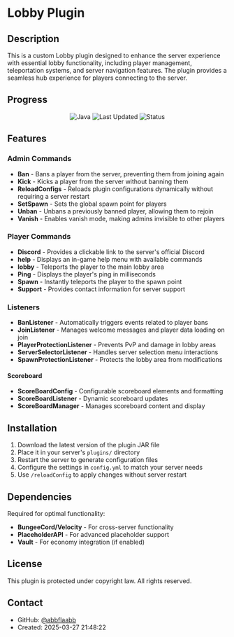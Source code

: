 # Lobby Plugin

## Description
This is a custom Lobby plugin designed to enhance the server experience with essential lobby functionality, including player management, teleportation systems, and server navigation features. The plugin provides a seamless hub experience for players connecting to the server.

## Progress
<div align="center">

![Java](https://img.shields.io/badge/Java-85%25-orange?style=for-the-badge&logo=java&logoColor=white)
![Last Updated](https://img.shields.io/badge/Last%20Updated-2025--03--27-blue?style=for-the-badge)
![Status](https://img.shields.io/badge/Status-In%20Development-yellow?style=for-the-badge)

</div>

## Features
### **Admin Commands**
- **Ban** - Bans a player from the server, preventing them from joining again
- **Kick** - Kicks a player from the server without banning them
- **ReloadConfigs** - Reloads plugin configurations dynamically without requiring a server restart
- **SetSpawn** - Sets the global spawn point for players
- **Unban** - Unbans a previously banned player, allowing them to rejoin
- **Vanish** - Enables vanish mode, making admins invisible to other players

### **Player Commands**
- **Discord** - Provides a clickable link to the server's official Discord
- **help** - Displays an in-game help menu with available commands
- **lobby** - Teleports the player to the main lobby area
- **Ping** - Displays the player's ping in milliseconds
- **Spawn** - Instantly teleports the player to the spawn point
- **Support** - Provides contact information for server support

### **Listeners**
- **BanListener** - Automatically triggers events related to player bans
- **JoinListener** - Manages welcome messages and player data loading on join
- **PlayerProtectionListener** - Prevents PvP and damage in lobby areas
- **ServerSelectorListener** - Handles server selection menu interactions
- **SpawnProtectionListener** - Protects the lobby area from modifications


#### Scoreboard
- **ScoreBoardConfig** - Configurable scoreboard elements and formatting
- **ScoreBoardListener** - Dynamic scoreboard updates
- **ScoreBoardManager** - Manages scoreboard content and display

## Installation
1. Download the latest version of the plugin JAR file
2. Place it in your server's `plugins/` directory
3. Restart the server to generate configuration files
4. Configure the settings in `config.yml` to match your server needs
5. Use `/reloadConfig` to apply changes without server restart

## Dependencies
Required for optimal functionality:
- **BungeeCord/Velocity** - For cross-server functionality
- **PlaceholderAPI** - For advanced placeholder support
- **Vault** - For economy integration (if enabled)

## License
This plugin is protected under copyright law. All rights reserved.

## Contact
- GitHub: [@abbflaabb](https://github.com/abbflaabb)
- Created: 2025-03-27 21:48:22
